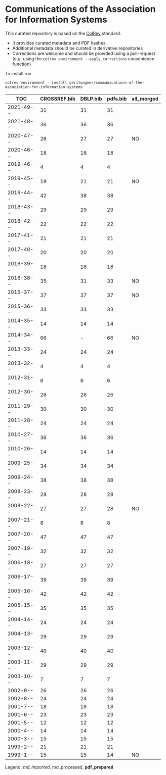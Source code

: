 # Communications of the Association for Information Systems

This curated repository is based on the [ColRev](https://github.com/geritwagner/colrev_core) standard.

- It provides curated metadata and PDF hashes.
- Additional metadata should be curated in derivative repositories
- Corrections are welcome and should be provided using a pull-request (e.g. using the `colrev environment --apply_corrections` convenience function)

To install run

```
colrev environment --install geritwagner/communications-of-the-association-for-information-systems
```

<!-- TABLE_SUMMARY -->

|TOC           |CROSSREF.bib    |DBLP.bib        |pdfs.bib        |all_merged      |
|--------------|----------------|----------------|----------------|----------------|
|2021-49--     |              31|              31|              31|                |
|2021-48--     |              36|              36|              36|                |
|2020-47--     |              26|              27|              27|              NO|
|2020-46--     |              18|              18|              18|                |
|2019-46--     |               4|               4|               4|                |
|2019-45--     |              19|              21|              21|              NO|
|2019-44--     |              42|              38|              38|                |
|2018-43--     |              29|              29|              29|                |
|2018-42--     |              22|              22|              22|                |
|2017-41--     |              21|              21|              21|                |
|2017-40--     |              20|              20|              20|                |
|2016-39--     |              18|              18|              18|                |
|2016-38--     |              35|              31|              33|              NO|
|2015-37--     |              37|              37|              37|              NO|
|2015-36--     |              33|              33|              33|                |
|2014-35--     |              14|              14|              14|                |
|2014-34--     |              66|               -|              66|              NO|
|2013-33--     |              24|              24|              24|                |
|2013-32--     |               4|               4|               4|                |
|2012-31--     |               6|               6|               6|                |
|2012-30--     |              26|              26|              26|                |
|2011-29--     |              30|              30|              30|                |
|2011-28--     |              24|              24|              24|                |
|2010-27--     |              36|              36|              36|                |
|2010-26--     |              14|              14|              14|                |
|2009-25--     |              34|              34|              34|                |
|2009-24--     |              38|              38|              38|                |
|2008-23--     |              28|              28|              28|                |
|2008-22--     |              27|              27|              28|              NO|
|2007-21--     |               8|               8|               8|                |
|2007-20--     |              47|              47|              47|                |
|2007-19--     |              32|              32|              32|                |
|2006-18--     |              27|              27|              27|                |
|2006-17--     |              39|              39|              39|                |
|2005-16--     |              42|              42|              42|                |
|2005-15--     |              35|              35|              35|                |
|2004-14--     |              24|              24|              24|                |
|2004-13--     |              29|              29|              29|                |
|2003-12--     |              40|              40|              40|                |
|2003-11--     |              29|              29|              29|                |
|2003-10--     |               7|               7|               7|                |
|2002-9--      |              26|              26|              26|                |
|2002-8--      |              24|              24|              24|                |
|2001-7--      |              18|              18|              18|                |
|2001-6--      |              23|              23|              23|                |
|2001-5--      |              12|              12|              12|                |
|2000-4--      |              14|              14|              14|                |
|2000-3--      |              15|              15|              15|                |
|1999-2--      |              21|              21|              21|                |
|1999-1--      |              15|              15|              14|              NO|

Legend: *md_imported*, md_processed, **pdf_prepared**
